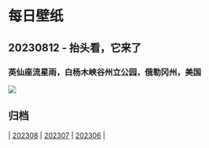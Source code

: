 # 每日壁纸

## 20230812 - 抬头看，它来了

### 英仙座流星雨，白杨木峡谷州立公园，俄勒冈州，美国

![](https://www.bing.com/th?id=OHR.PerseidsOregon_ZH-CN9427980491_UHD.jpg)

## 归档

| [202308](/202308/README.md)
| [202307](/202307/README.md)
| [202306](/202306/README.md)
|